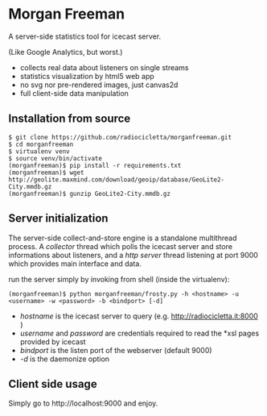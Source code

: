 Morgan Freeman
==============

A server-side statistics tool for icecast server.

(Like Google Analytics, but worst.)

* collects real data about listeners on single streams
* statistics visualization by html5 web app
* no svg nor pre-rendered images, just canvas2d
* full client-side data manipulation

Installation from source
------------------------

    $ git clone https://github.com/radiocicletta/morganfreeman.git
    $ cd morganfreeman
    $ virtualenv venv
    $ source venv/bin/activate 
    (morganfreeman)$ pip install -r requirements.txt
    (morganfreeman)$ wget http://geolite.maxmind.com/download/geoip/database/GeoLite2-City.mmdb.gz
    (morganfreeman)$ gunzip GeoLite2-City.mmdb.gz

Server initialization
---------------------

The server-side collect-and-store engine is a standalone multithread process. A *collector* thread which polls the icecast server and store informations about listeners, and a *http server* thread listening at port 9000 which provides main interface and data.

run the server simply by invoking from shell (inside the virtualenv):

    (morganfreeman)$ python morganfreeman/frosty.py -h <hostname> -u <username> -w <password> -b <bindport> [-d]

* *hostname* is the icecast server to query (e.g. http://radiocicletta.it:8000 )
* *username* and *password* are credentials required to read the \*xsl pages provided by icecast
* *bindport* is the listen port of the webserver (default 9000)
* *-d* is the daemonize option


Client side usage
-----------------

Simply go to http://localhost:9000 and enjoy.
